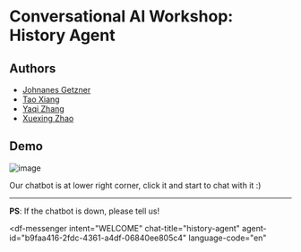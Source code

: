 # Conversational Al Workshop: History Agent


## Authors
- [Johnanes Getzner](https://github.com/JohannesGetzner)
- [Tao Xiang](https://github.com/leoxiang66)
- [Yaqi Zhang](https://github.com/zhangyaqi20)
- [Xuexing Zhao](https://github.com/xuexingzxx)


## Demo
![image](https://user-images.githubusercontent.com/46348901/177001416-ec53bd39-4abc-4fe0-b26b-c4e02f573cba.png)

Our chatbot is at lower right corner, click it and start to chat with it :)

---

**PS**: If the chatbot is down, please tell us!




<script src="https://www.gstatic.com/dialogflow-console/fast/messenger/bootstrap.js?v=1"></script>
<df-messenger
  intent="WELCOME"
  chat-title="history-agent"
  agent-id="b9faa416-2fdc-4361-a4df-06840ee805c4"
  language-code="en"
></df-messenger>

